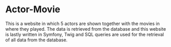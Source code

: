 # Actor-Movie
This is a website in which 5 actors are shown together with the movies in where they played. The data is retrieved from the database and this website is lastly written in Symfony, Twig and SQL queries are used for the retrieval of all data from the database.
